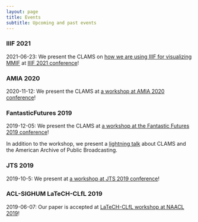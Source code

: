 ```yaml
---
layout: page
title: Events
subtitle: Upcoming and past events 
---
```

### IIIF 2021
2021-06-23: We present the CLAMS on [how we are using IIIF for visualizing MMIF](https://whova.com/embedded/session/annua8_202106/1646960/?view=) at [IIIF 2021 conference](https://iiif.io/event/2021/annual_conference/)!

### AMIA 2020
2020-11-12: We present the CLAMS at [a workshop at AMIA 2020 conference](http://www.amiaconference.net/amia-2020-workshops/)!

### FantasticFutures 2019
2019-12-05: We present the CLAMS at [a workshop at the Fantastic Futures 2019 conference](https://library.stanford.edu/projects/fantastic-futures/workshops)!

In addition to the workshop, we present a [lightning talk](https://www.youtube.com/watch?v=3lREJYBLRnY) about CLAMS and the American Archive of Public Broadcasting.

### JTS 2019
2019-10-5: We present at [a workshop at JTS 2019 conference](http://jts2019.com/session-programme/)!

### ACL-SIGHUM LaTeCH-CLfL 2019
2019-06-07: Our paper is accepted at [LaTeCH-CLfL workshop at NAACL 2019](https://sighum.wordpress.com/events/latech-clfl-2019/)!


